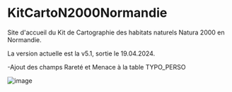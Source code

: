 # KitCartoN2000Normandie
Site d'accueil du Kit de Cartographie des habitats naturels Natura 2000 en Normandie.

La version actuelle est la v5.1, sortie le 19.04.2024.

-Ajout des champs Rareté et Menace à la table TYPO_PERSO

![image](https://github.com/JulienDefe/KitCartoN2000Normandie/assets/150437136/931b51d1-d72c-4397-90e6-bc6c3cba3ee5)
